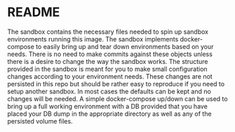 # README

The sandbox contains the necessary files needed to spin up sandbox environments running this image.  The sandbox implements docker-compose to easily bring up and tear down environments based on your needs.  There is no need to make commits against these objects unless there is a desire to change the way the sandbox works.  The structure provided in the sandbox is meant for you to make small configuration changes according to your environment needs.  These changes are not persisted in this repo but should be rather easy to reproduce if you need to setup another sandbox.  In most cases the defaults can be kept and no changes will be needed.  A simple docker-compose up/down can be used to bring up a full working environment with a DB provided that you have placed your DB dump in the appropriate directory as well as any of the persisted volume files.

